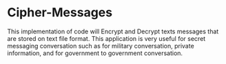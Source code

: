 # Cipher-Messages
This implementation of code will Encrypt and Decrypt texts messages that are stored on text file format. 
This application is very useful for secret messaging conversation such as for military conversation, private information, 
and for government to government conversation.  


